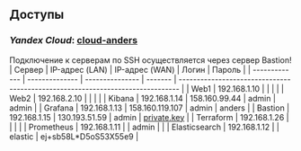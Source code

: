 ## Доступы

### *Yandex Cloud*: [cloud-anders](https://console.cloud.yandex.ru/cloud/b1gcvt5l6bsrvg3nfac5)

Подключение к серверам по SSH осуществляется через сервер Bastion!
| Сервер        | IP-адрес (LAN) | IP-адрес (WAN)  | Логин   | Пароль                                                                         |
| ------------- | -------------- | --------------- | ------- | ------------------------------------------------------------------------------ |
| Web1          | 192.168.1.10   |                 |         |                                                                                |
| Web2          | 192.168.2.10   |                 |         |                                                                                |
| Kibana        | 192.168.1.14   | 158.160.99.44   | admin   | admin                                                                          |
| Grafana       | 192.168.1.13   | 158.160.119.107 | admin   | anders                                                                         |
| Bastion       | 192.168.1.15   | 130.193.51.59   | admin   | [private.key](https://github.com/Anders1994/Diplom/files/12446980/private.zip) |
| Terraform     | 192.168.1.26   |                 |         |                                                                                |
| Prometheus    | 192.168.1.11   |                 | admin   |                                                                                |
| Elasticsearch | 192.168.1.12   |                 | elastic | ej+sb58L*D5oS53X55e9                                                           |
